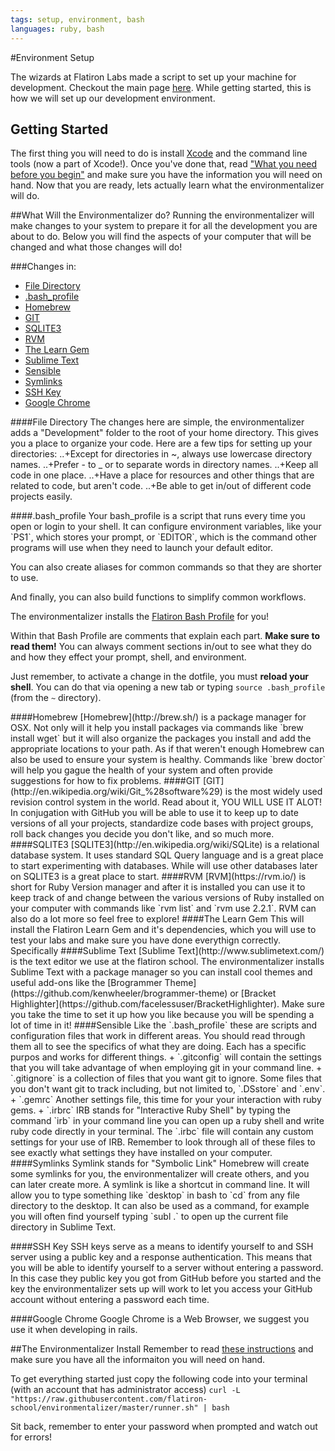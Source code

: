 ```yaml
---
tags: setup, environment, bash
languages: ruby, bash
---
```


#Environment Setup

The wizards at Flatiron Labs made a script to set up your machine for development. Checkout the main page [here](https://github.com/flatiron-school/environmentalizer). While getting started, this is how we will set up our development environment.

## Getting Started
The first thing you will need to do is install [Xcode](https://developer.apple.com/xcode/) and the command line tools (now a part of Xcode!). Once you've done that, read ["What you need before you begin"](https://github.com/flatiron-school/environmentalizer#what-you-need-before-you-begin) and make sure you have the information you will need on hand. Now that you are ready, lets actually learn what the environmentalizer will do.


##What Will the Environmentalizer do?
Running the environmentalizer will make changes to your system to prepare it for all the development you are about to do. Below you will find the aspects of your computer that will be changed and what those changes will do!

###Changes in:
+ [File Directory](#file-directory)
+ [.bash_profile](#.bash-profile)
+ [Homebrew](#Homebrew)
+ [GIT](#GIT)
+ [SQLITE3](#SQLITE3)
+ [RVM](#RVM)
+ [The Learn Gem](#The-Learn-Gem)
+ [Sublime Text](#Sublime-Text)
+ [Sensible](#Sensible)
+ [Symlinks](#Symlinks)
+ [SSH Key](#ssh-key)
+ [Google Chrome](#google-chrome)

####File Directory
The changes here are simple, the environmentalizer adds a "Development" folder to the root of your home directory. This gives you a place to organize your code.
Here are a few tips for setting up your directories:
..+Except for directories in ~, always use lowercase directory names.
..+Prefer - to _ or to separate words in directory names.
..+Keep all code in one place.
..+Have a place for resources and other things that are related to code, but aren't code.
..+Be able to get in/out of different code projects easily.

<a name=".bash-profile"/>
####.bash_profile
Your bash_profile is a script that runs every time you open or login to your shell. It can configure environment variables, like your `PS1`, which stores your prompt, or `EDITOR`, which is the command other programs will use when they need to launch your default editor.

You can also create aliases for common commands so that they are shorter to use.

And finally, you can also build functions to simplify common workflows.

The environmentalizer installs the [Flatiron Bash Profile](https://github.com/flatiron-school/dotfiles/blob/master/bash_profile) for you!

Within that Bash Profile are comments that explain each part. **Make sure to read them!** You can always comment sections in/out to see what they do and how they effect your prompt, shell, and environment.

Just remember, to activate a change in the dotfile, you must **reload your shell**. You can do that via opening a new tab or typing `source .bash_profile` (from the `~` directory).

<a name="Homebrew"/>
####Homebrew
[Homebrew](http://brew.sh/) is a package manager for OSX. Not only will it help you install packages via commands like `brew install wget` but it will also organize the packages you install and add the appropriate locations to your path. As if that weren't enough Homebrew can also be used to ensure your system is healthy. Commands like `brew doctor` will help you gague the health of your system and often provide suggestions for how to fix problems. 

<a name="GIT"/>
####GIT
[GIT](http://en.wikipedia.org/wiki/Git_%28software%29) is the most widely used revision control system in the world. Read about it, YOU WILL USE IT ALOT! In conjugation with GitHub you will be able to use it to keep up to date versions of all your projects, standardize code bases with project groups, roll back changes you decide you don't like, and so much more.

<a name="SQLITE3"/>
####SQLITE3
[SQLITE3](http://en.wikipedia.org/wiki/SQLite) is a relational database system. It uses standard SQL Query language and is a great place to start experimenting with databases. While will use other databases later on SQLITE3 is a great place to start. 

<a name="RVM"/>
####RVM
[RVM](https://rvm.io/) is short for Ruby Version manager and after it is installed you can use it to keep track of and change between the various versions of Ruby installed on your computer with commands like `rvm list` and `rvm use 2.2.1`. RVM can also do a lot more so feel free to explore!

<a name="The-Learn-Gem"/>
####The Learn Gem
This will install the Flatiron Learn Gem and it's dependencies, which you will use to test your labs and make sure you have done everythign correctly. Specifically 

<a name="Sublime-Text"/>
####Sublime Text
[Sublime Text](http://www.sublimetext.com/) is the text editor we use at the flatiron school. The environmentalizer installs Sublime Text with a package manager so you can install cool themes and useful add-ons like the [Brogrammer Theme](https://github.com/kenwheeler/brogrammer-theme) or [Bracket Highlighter](https://github.com/facelessuser/BracketHighlighter). Make sure you take the time to set it up how you like because you will be spending a lot of time in it!

<a name="Sensible"/>
####Sensible
Like the `.bash_profile` these are scripts and configuration files that work in different areas. You should read through them all to see the specifics of what they are doing. Each has a specific purpos and works for different things. 
+ `.gitconfig` will contain the settings that you will take advantage of when employing git in your command line. 
+ `.gitignore` is a collection of files that you want git to ignore. Some files that you don't want git to track including, but not limited to, `.DSstore` and `.env`.
+ `.gemrc` Another settings file, this time for your your interaction with ruby gems.
+ `.irbrc` IRB stands for "Interactive Ruby Shell" by typing the command `irb` in your command line you can open up a ruby shell and write ruby code directly in your terminal. The `.irbc` file will contain any custom settings for your use of IRB.
Remember to look through all of these files to see exactly what settings they have installed on your computer.

<a name="Symlinks"/>
####Symlinks
Symlink stands for "Symbolic Link" Homebrew will create some symlinks for you, the environmentalizer will create others, and you can later create more. A symlink is like a shortcut in command line. It will allow you to type something like `desktop` in bash to `cd` from any file directory to the desktop. It can also be used as a command, for example you will often find yourself typing `subl .` to open up the current file directory in Sublime Text. 

####SSH Key
SSH keys serve as a means to identify yourself to and SSH server using a public key and a response authentication. This means that you will be able to identify yourself to a server without entering a password. In this case they public key you got from GitHub before you started and the key the environmentalizer sets up will work to let you access your GitHub account without entering a password each time. 

####Google Chrome
Google Chrome is a Web Browser, we suggest you use it when developing in rails.

##The Environmentalizer Install
Remember to read [these instructions](https://github.com/flatiron-school/environmentalizer#what-you-need-before-you-begin) and make sure you have all the informaiton you will need on hand. 

To get everything started just copy the following code into your terminal (with an account that has administrator access)
`curl -L "https://raw.githubusercontent.com/flatiron-school/environmentalizer/master/runner.sh" | bash`

Sit back, remember to enter your password when prompted and watch out for errors!
